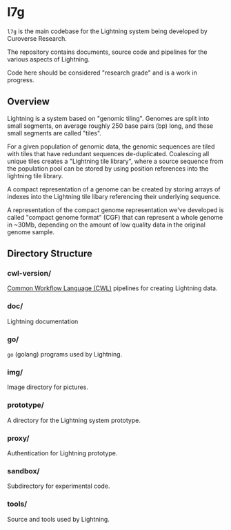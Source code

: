 l7g
===

`l7g` is the main codebase for the Lightning system being developed
by Curoverse Research.

The repository contains documents, source code and pipelines for
the various aspects of Lightning.

Code here should be considered "research grade" and is a work in progress.

Overview
---

Lightning is a system based on "genomic tiling".
Genomes are split into small segments, on average roughly 250 base pairs (bp) long,
and these small segments are called "tiles".

For a given population of genomic data, the genomic sequences are tiled with
tiles that have redundant sequences de-duplicated.
Coalescing all unique tiles creates a "Lightning tile library", where a source sequence
from the population pool can be stored by using position references into the
lightning tile library.

A compact representation of a genome can be created by storing arrays of
indexes into the Lightning tile libary referencing their underlying sequence.

A representation of the compact genome representation we've developed is called
"compact genome format" (CGF) that can represent a whole genome in ~30Mb, depending
on the amount of low quality data in the original genome sample.


Directory Structure
---

### cwl-version/

[Common Workflow Language (CWL)](https://github.com/common-workflow-language/common-workflow-language) pipelines
for creating Lightning data.

### doc/

Lightning documentation

### go/

`go` (golang) programs used by Lightning.

### img/

Image directory for pictures.

### prototype/

A directory for the Lightning system prototype.

### proxy/

Authentication for Lightning prototype.

### sandbox/

Subdirectory for experimental code.

### tools/

Source and tools used by Lightning.


